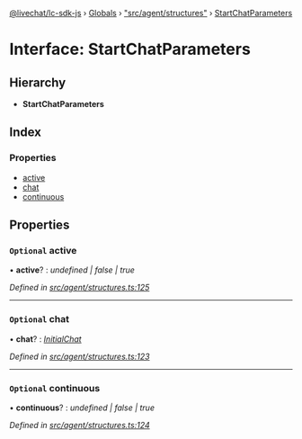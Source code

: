 [@livechat/lc-sdk-js](../README.md) › [Globals](../globals.md) › ["src/agent/structures"](../modules/_src_agent_structures_.md) › [StartChatParameters](_src_agent_structures_.startchatparameters.md)

# Interface: StartChatParameters

## Hierarchy

* **StartChatParameters**

## Index

### Properties

* [active](_src_agent_structures_.startchatparameters.md#optional-active)
* [chat](_src_agent_structures_.startchatparameters.md#optional-chat)
* [continuous](_src_agent_structures_.startchatparameters.md#optional-continuous)

## Properties

### `Optional` active

• **active**? : *undefined | false | true*

*Defined in [src/agent/structures.ts:125](https://github.com/livechat/lc-sdk-js/blob/21d7a55/src/agent/structures.ts#L125)*

___

### `Optional` chat

• **chat**? : *[InitialChat](_src_objects_index_.initialchat.md)*

*Defined in [src/agent/structures.ts:123](https://github.com/livechat/lc-sdk-js/blob/21d7a55/src/agent/structures.ts#L123)*

___

### `Optional` continuous

• **continuous**? : *undefined | false | true*

*Defined in [src/agent/structures.ts:124](https://github.com/livechat/lc-sdk-js/blob/21d7a55/src/agent/structures.ts#L124)*
